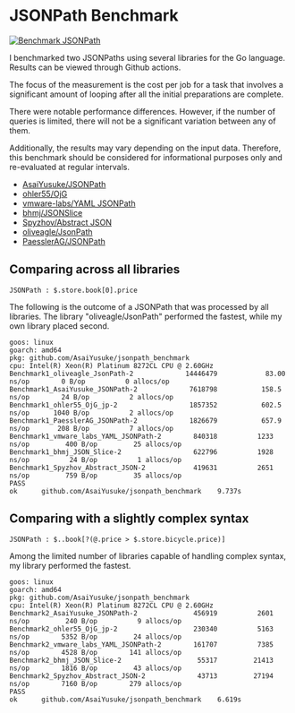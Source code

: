 # JSONPath Benchmark

[![Benchmark JSONPath](https://github.com/AsaiYusuke/jsonpath-benchmark/actions/workflows/build.yml/badge.svg)](https://github.com/AsaiYusuke/jsonpath-benchmark/actions/workflows/build.yml)

I benchmarked two JSONPaths using several libraries for the Go language.
Results can be viewed through Github actions.

The focus of the measurement is the cost per job for a task that involves a significant amount of looping after all the initial preparations are complete.

There were notable performance differences.
However, if the number of queries is limited, there will not be a significant variation between any of them.

Additionally, the results may vary depending on the input data.
Therefore, this benchmark should be considered for informational purposes only and re-evaluated at regular intervals.

- [AsaiYusuke/JSONPath](https://github.com/AsaiYusuke/jsonpath)
- [ohler55/OjG](https://github.com/ohler55/ojg)
- [vmware-labs/YAML JSONPath](https://github.com/vmware-labs/yaml-jsonpath)
- [bhmj/JSONSlice](https://github.com/bhmj/jsonslice)
- [Spyzhov/Abstract JSON](https://github.com/spyzhov/ajson)
- [oliveagle/JsonPath](https://github.com/oliveagle/jsonpath)
- [PaesslerAG/JSONPath](https://github.com/PaesslerAG/jsonpath)

## Comparing across all libraries

```
JSONPath : $.store.book[0].price
```

The following is the outcome of a JSONPath that was processed by all libraries.
The library "oliveagle/JsonPath" performed the fastest, while my own library placed second.

```
goos: linux
goarch: amd64
pkg: github.com/AsaiYusuke/jsonpath_benchmark
cpu: Intel(R) Xeon(R) Platinum 8272CL CPU @ 2.60GHz
Benchmark1_oliveagle_JsonPath-2          	14446479	        83.00 ns/op	       0 B/op	       0 allocs/op
Benchmark1_AsaiYusuke_JSONPath-2         	 7618798	       158.5 ns/op	      24 B/op	       2 allocs/op
Benchmark1_ohler55_OjG_jp-2              	 1857352	       602.5 ns/op	    1040 B/op	       2 allocs/op
Benchmark1_PaesslerAG_JSONPath-2         	 1826679	       657.9 ns/op	     208 B/op	       7 allocs/op
Benchmark1_vmware_labs_YAML_JSONPath-2   	  840318	      1233 ns/op	     400 B/op	      25 allocs/op
Benchmark1_bhmj_JSON_Slice-2             	  622796	      1928 ns/op	      24 B/op	       1 allocs/op
Benchmark1_Spyzhov_Abstract_JSON-2       	  419631	      2651 ns/op	     759 B/op	      35 allocs/op
PASS
ok  	github.com/AsaiYusuke/jsonpath_benchmark	9.737s

```

## Comparing with a slightly complex syntax

```
JSONPath : $..book[?(@.price > $.store.bicycle.price)]
```

Among the limited number of libraries capable of handling complex syntax, my library performed the fastest.

```
goos: linux
goarch: amd64
pkg: github.com/AsaiYusuke/jsonpath_benchmark
cpu: Intel(R) Xeon(R) Platinum 8272CL CPU @ 2.60GHz
Benchmark2_AsaiYusuke_JSONPath-2         	  456919	      2601 ns/op	     240 B/op	       9 allocs/op
Benchmark2_ohler55_OjG_jp-2              	  230340	      5163 ns/op	    5352 B/op	      24 allocs/op
Benchmark2_vmware_labs_YAML_JSONPath-2   	  161707	      7385 ns/op	    4528 B/op	     141 allocs/op
Benchmark2_bhmj_JSON_Slice-2             	   55317	     21413 ns/op	    1816 B/op	      43 allocs/op
Benchmark2_Spyzhov_Abstract_JSON-2       	   43713	     27194 ns/op	    7160 B/op	     279 allocs/op
PASS
ok  	github.com/AsaiYusuke/jsonpath_benchmark	6.619s

```
